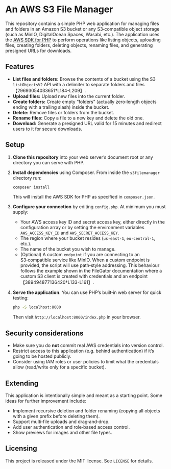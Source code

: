 # An AWS S3 File Manager

This repository contains a simple PHP web application for managing files and folders
in an Amazon S3 bucket or any S3‑compatible object storage (such as MinIO,
DigitalOcean Spaces, Wasabi, etc.). The application uses the
[AWS SDK for PHP](https://docs.aws.amazon.com/sdk-for-php/) to perform operations
like listing objects, uploading files, creating folders, deleting objects,
renaming files, and generating presigned URLs for downloads.

## Features

* **List files and folders:** Browse the contents of a bucket using the S3
  `listObjectsV2` API with a delimiter to separate folders and files【29693054033651†L184-L209】.
* **Upload files:** Upload new files into the current folder.
* **Create folders:** Create empty “folders” (actually zero‑length objects
  ending with a trailing slash) inside the bucket.
* **Delete:** Remove files or folders from the bucket.
* **Rename files:** Copy a file to a new key and delete the old one.
* **Download:** Generate a presigned URL valid for 15 minutes and redirect
  users to it for secure downloads.

## Setup

1. **Clone this repository** into your web server’s document root or any
   directory you can serve with PHP.

2. **Install dependencies** using Composer. From inside the `s3filemanager` directory run:

   ```bash
   composer install
   ```

   This will install the AWS SDK for PHP as specified in `composer.json`.

3. **Configure your connection** by editing `config.php`. At minimum you
   must supply:

   * Your AWS access key ID and secret access key, either directly in the
     configuration array or by setting the environment variables
     `AWS_ACCESS_KEY_ID` and `AWS_SECRET_ACCESS_KEY`.
   * The region where your bucket resides (`us‑east‑1`, `eu‑central‑1`, etc.).
   * The name of the bucket you wish to manage.
   * (Optional) A custom `endpoint` if you are connecting to an S3‑compatible
     service like MinIO. When a custom endpoint is provided, the script will
     use path‑style addressing. This behaviour follows the example shown in the
     FileGator documentation where a custom S3 client is created with
     credentials and an endpoint【389494877136420†L133-L161】.

4. **Serve the application**. You can use PHP’s built‑in web server for quick
   testing:

   ```bash
   php -S localhost:8000
   ```

   Then visit `http://localhost:8000/index.php` in your browser.

## Security considerations

* Make sure you do **not** commit real AWS credentials into version control.
* Restrict access to this application (e.g. behind authentication) if it’s
  going to be hosted publicly.
* Consider using IAM roles or user policies to limit what the credentials
  allow (read/write only for a specific bucket).

## Extending

This application is intentionally simple and meant as a starting point. Some
ideas for further improvement include:

* Implement recursive deletion and folder renaming (copying all objects with a
  given prefix before deleting them).
* Support multi‑file uploads and drag‑and‑drop.
* Add user authentication and role‑based access control.
* Show previews for images and other file types.

## Licensing

This project is released under the MIT license. See `LICENSE` for details.
